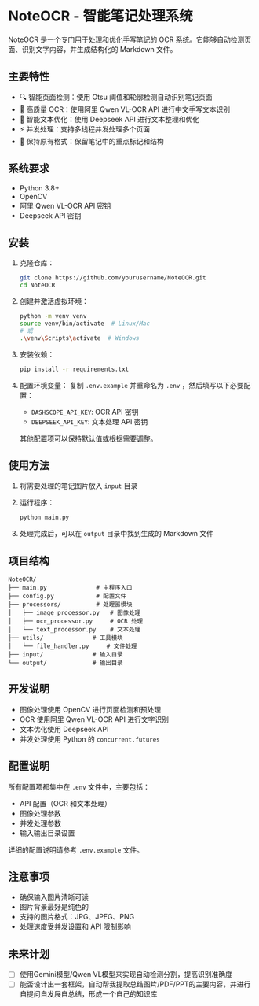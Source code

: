 # NoteOCR - 智能笔记处理系统

NoteOCR 是一个专门用于处理和优化手写笔记的 OCR 系统。它能够自动检测页面、识别文字内容，并生成结构化的 Markdown 文件。

## 主要特性

- 🔍 智能页面检测：使用 Otsu 阈值和轮廓检测自动识别笔记页面
- 📝 高质量 OCR：使用阿里 Qwen VL-OCR API 进行中文手写文本识别
- 🎨 智能文本优化：使用 Deepseek API 进行文本整理和优化
- ⚡️ 并发处理：支持多线程并发处理多个页面
- 🎯 保持原有格式：保留笔记中的重点标记和结构

## 系统要求

- Python 3.8+
- OpenCV
- 阿里 Qwen VL-OCR API 密钥
- Deepseek API 密钥

## 安装

1. 克隆仓库：
   ```bash
   git clone https://github.com/yourusername/NoteOCR.git
   cd NoteOCR
   ```

2. 创建并激活虚拟环境：
   ```bash
   python -m venv venv
   source venv/bin/activate  # Linux/Mac
   # 或
   .\venv\Scripts\activate  # Windows
   ```

3. 安装依赖：
   ```bash
   pip install -r requirements.txt
   ```

4. 配置环境变量：
   复制 `.env.example` 并重命名为 `.env` ，然后填写以下必要配置：
   - `DASHSCOPE_API_KEY`: OCR API 密钥
   - `DEEPSEEK_API_KEY`: 文本处理 API 密钥
   
   其他配置项可以保持默认值或根据需要调整。

## 使用方法

1. 将需要处理的笔记图片放入 `input` 目录

2. 运行程序：
   ```bash
   python main.py
   ```

3. 处理完成后，可以在 `output` 目录中找到生成的 Markdown 文件

## 项目结构

```
NoteOCR/
├── main.py              # 主程序入口
├── config.py            # 配置文件
├── processors/          # 处理器模块
│   ├── image_processor.py   # 图像处理
│   ├── ocr_processor.py     # OCR 处理
│   └── text_processor.py    # 文本处理
├── utils/              # 工具模块
│   └── file_handler.py     # 文件处理
├── input/              # 输入目录
└── output/             # 输出目录
```

## 开发说明

- 图像处理使用 OpenCV 进行页面检测和预处理
- OCR 使用阿里 Qwen VL-OCR API 进行文字识别
- 文本优化使用 Deepseek API
- 并发处理使用 Python 的 `concurrent.futures`

## 配置说明

所有配置项都集中在 `.env` 文件中，主要包括：

- API 配置（OCR 和文本处理）
- 图像处理参数
- 并发处理参数
- 输入输出目录设置

详细的配置说明请参考 `.env.example` 文件。

## 注意事项

- 确保输入图片清晰可读
- 图片背景最好是纯色的
- 支持的图片格式：JPG、JPEG、PNG
- 处理速度受并发设置和 API 限制影响

## 未来计划 

- [ ] 使用Gemini模型/Qwen VL模型来实现自动检测分割，提高识别准确度
- [ ] 能否设计出一套框架，自动帮我提取总结图片/PDF/PPT的主要内容，并进行自提问自发展自总结，形成一个自己的知识库
